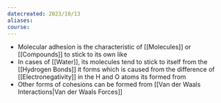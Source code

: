 ```yaml
---
datecreated: 2023/10/13
aliases: 
course:
---
```

- Molecular adhesion is the characteristic of [[Molecules]] or [[Compounds]] to stick to its own like
- In cases of [[Water]], its molecules tend to stick to itself from the [[Hydrogen Bonds]] it forms which is caused from the difference of [[Electronegativity]] in the H and O atoms its formed from
- Other forms of cohesions can be formed from [[Van der Waals Interactions|Van der Waals Forces]]